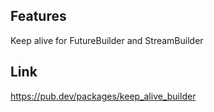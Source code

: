 
## Features

Keep alive for FutureBuilder and StreamBuilder



## Link

https://pub.dev/packages/keep_alive_builder
